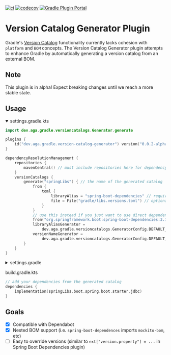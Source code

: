 [![ci](https://github.com/austinarbor/version-catalog-generator/actions/workflows/ci.yml/badge.svg)](https://github.com/austinarbor/version-catalog-generator/actions/workflows/ci.yml)
[![codecov](https://codecov.io/gh/austinarbor/version-catalog-generator/graph/badge.svg?token=IO5UCDD5A0)](https://codecov.io/gh/austinarbor/version-catalog-generator)
[![Gradle Plugin Portal](https://staging.shields.io/gradle-plugin-portal/v/dev.aga.gradle.version-catalog-generator?label=Gradle%20Plugin%20Portal)](https://plugins.gradle.org/plugin/dev.aga.gradle.version-catalog-generator)

# Version Catalog Generator Plugin

Gradle's [Version Catalog](https://docs.gradle.org/current/userguide/platforms.html) functionality currently lacks
cohesion
with `platform` and `BOM` concepts. The Version Catalog Generator plugin attempts to enhance Gradle by automatically
generating
a version catalog from an external BOM.

## Note

This plugin is in alpha! Expect breaking changes until we reach a more stable state.

## Usage
<details open>
  <summary>settings.gradle.kts</summary>

```kotlin
import dev.aga.gradle.versioncatalogs.Generator.generate

plugins {
    id("dev.aga.gradle.version-catalog-generator") version("0.0.2-alpha")
}

dependencyResolutionManagement {
    repositories {
        mavenCentral() // must include repositories here for dependency resolution to work from settings
    }
    versionCatalogs {
        generate("springLibs") { // the name of the generated catalog
            from {
                toml {
                    libraryAlias = "spring-boot-dependencies" // required, alias of the library in the toml below
                    file = File("gradle/libs.versions.toml") // optional, only required if not using this value
                }
            }
            // use this instead if you just want to use direct dependency notation
            from("org.springframework.boot:spring-boot-dependencies:3.1.2")
            libraryAliasGenerator =
                dev.aga.gradle.versioncatalogs.GeneratorConfig.DEFAULT_ALIAS_GENERATOR // optional, change if required
            versionNameGenerator =
                dev.aga.gradle.versioncatalogs.GeneratorConfig.DEFAULT_VERSION_NAME_GENERATOR // optional, change if required
        }
    }
}
```
</details>
<details>
    <summary>settings.gradle</summary>

```groovy
import static dev.aga.gradle.versioncatalogs.Generator.generate;

plugins {
    id('dev.aga.gradle.version-catalog-generator') version '0.0.2-alpha'
}

dependencyResolutionManagement {
    repositories {
        mavenCentral() // must include repositories here for dependency resolution to work from settings
    }
    versionCatalogs { vc ->
        generate(vc, 'springLibs') { cfg ->
            cfg.from("org.springframework.boot:spring-boot-dependencies:3.1.2")
            cfg.libraryAliasGenerator =
                    dev.aga.gradle.versioncatalogs.GeneratorConfig.DEFAULT_ALIAS_GENERATOR // optional, change if required
            cfg.versionNameGenerator =
                    dev.aga.gradle.versioncatalogs.GeneratorConfig.DEFAULT_VERSION_NAME_GENERATOR // optional, change if required
        }
    }
}
```
</details>

build.gradle.kts
```kotlin
// add your dependencies from the generated catalog
dependencies {
    implementation(springLibs.boot.spring.boot.starter.jdbc)
}
```

## Goals

- [x] Compatible with Dependabot
- [x] Nested BOM support (i.e. `spring-boot-dependences` imports `mockito-bom`, etc)
- [ ] Easy to override versions (similar to `ext["version.property"] = ...` in Spring Boot Dependencies plugin)
